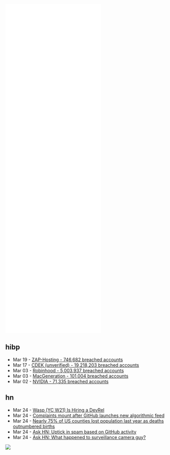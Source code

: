 ![Metrics](https://raw.githubusercontent.com/phixion/phixion/master/metrics.svg)

## hibp

<!--
for https://github.com/phixion/phixion/blob/main/.github/workflows/feeds.yml
-->
<!--START_SECTION:haveibeenpwnd-->
- Mar 19 - [ZAP-Hosting - 746,682 breached accounts](https://haveibeenpwned.com/PwnedWebsites#ZAPHosting)
- Mar 17 - [CDEK (unverified) - 19,218,203 breached accounts](https://haveibeenpwned.com/PwnedWebsites#CDEK)
- Mar 03 - [Robinhood - 5,003,937 breached accounts](https://haveibeenpwned.com/PwnedWebsites#Robinhood)
- Mar 03 - [MacGeneration - 101,004 breached accounts](https://haveibeenpwned.com/PwnedWebsites#MacGeneration)
- Mar 02 - [NVIDIA - 71,335 breached accounts](https://haveibeenpwned.com/PwnedWebsites#NVIDIA)
<!--END_SECTION:haveibeenpwnd-->

## hn

<!--
for https://github.com/phixion/phixion/blob/main/.github/workflows/feeds.yml
-->
<!--START_SECTION:hn-->
- Mar 24 - [Wasp (YC W21) Is Hiring a DevRel](https://news.ycombinator.com/item?id=30788655)
- Mar 24 - [Complaints mount after GitHub launches new algorithmic feed](https://www.theregister.com/2022/03/23/github_for_you/)
- Mar 24 - [Nearly 75% of US counties lost population last year as deaths outnumbered births](https://www.washingtonpost.com/dc-md-va/2022/03/24/census-population-counties-cities-covid/)
- Mar 24 - [Ask HN: Uptick in spam based on GitHub activity](https://news.ycombinator.com/item?id=30787677)
- Mar 24 - [Ask HN: What happened to surveillance camera guy?](https://news.ycombinator.com/item?id=30787430)
<!--END_SECTION:hn-->

<!--
for https://yhype.me
-->
![](https://hit.yhype.me/github/profile?user_id=13013670)
